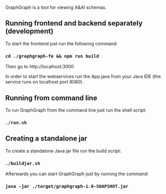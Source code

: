 GraphGraph is a tool for viewing A&AI schemas.

## Running frontend and backend separately (development)

To start the frontend just run the following command:

### `cd ./graphgraph-fe && npm run build`

Then go to http://localhost:3000

In order to start the webservices run the App.java from your Java IDE (the service runs on localhost port 8080). 

## Running from command line

To run GraphGraph from the command line just run the shell script:

### `./run.sh`

## Creating a standalone jar 

To create a standalone Java jar file run the build script:

### `./buildjar.sh`

Afterwards you can start GraphGraph just by running the command:

### `java -jar ./target/graphgraph-1.0-SNAPSHOT.jar`
